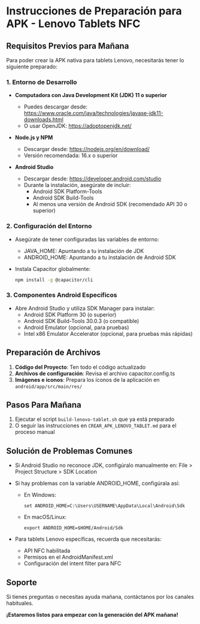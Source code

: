 # Instrucciones de Preparación para APK - Lenovo Tablets NFC

## Requisitos Previos para Mañana

Para poder crear la APK nativa para tablets Lenovo, necesitarás tener lo siguiente preparado:

### 1. Entorno de Desarrollo

- **Computadora con Java Development Kit (JDK) 11 o superior**
  * Puedes descargar desde: https://www.oracle.com/java/technologies/javase-jdk11-downloads.html
  * O usar OpenJDK: https://adoptopenjdk.net/

- **Node.js y NPM**
  * Descargar desde: https://nodejs.org/en/download/ 
  * Versión recomendada: 16.x o superior

- **Android Studio**
  * Descargar desde: https://developer.android.com/studio
  * Durante la instalación, asegúrate de incluir:
    - Android SDK Platform-Tools
    - Android SDK Build-Tools
    - Al menos una versión de Android SDK (recomendado API 30 o superior)

### 2. Configuración del Entorno

- Asegúrate de tener configuradas las variables de entorno:
  * JAVA_HOME: Apuntando a tu instalación de JDK
  * ANDROID_HOME: Apuntando a tu instalación de Android SDK

- Instala Capacitor globalmente:
  ```bash
  npm install -g @capacitor/cli
  ```

### 3. Componentes Android Específicos

- Abre Android Studio y utiliza SDK Manager para instalar:
  * Android SDK Platform 30 (o superior)
  * Android SDK Build-Tools 30.0.3 (o compatible)
  * Android Emulator (opcional, para pruebas)
  * Intel x86 Emulator Accelerator (opcional, para pruebas más rápidas)

## Preparación de Archivos

1. **Código del Proyecto**: Ten todo el código actualizado
2. **Archivos de configuración**: Revisa el archivo capacitor.config.ts
3. **Imágenes e iconos**: Prepara los íconos de la aplicación en `android/app/src/main/res/`

## Pasos Para Mañana

1. Ejecutar el script `build-lenovo-tablet.sh` que ya está preparado
2. O seguir las instrucciones en `CREAR_APK_LENOVO_TABLET.md` para el proceso manual

## Solución de Problemas Comunes

- Si Android Studio no reconoce JDK, configúralo manualmente en:
  File > Project Structure > SDK Location

- Si hay problemas con la variable ANDROID_HOME, configúrala así:
  * En Windows: 
    ```
    set ANDROID_HOME=C:\Users\USERNAME\AppData\Local\Android\Sdk
    ```
  * En macOS/Linux: 
    ```
    export ANDROID_HOME=$HOME/Android/Sdk
    ```

- Para tablets Lenovo específicas, recuerda que necesitarás:
  * API NFC habilitada
  * Permisos en el AndroidManifest.xml
  * Configuración del intent filter para NFC

## Soporte

Si tienes preguntas o necesitas ayuda mañana, contáctanos por los canales habituales.

**¡Estaremos listos para empezar con la generación del APK mañana!**